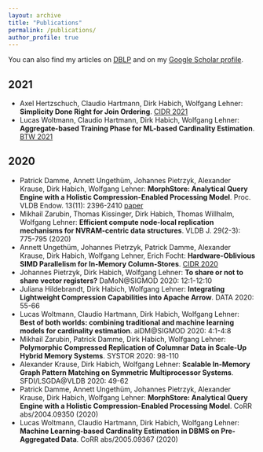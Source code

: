 ```yaml
---
layout: archive
title: "Publications"
permalink: /publications/
author_profile: true
---
```


You can also find my articles on [DBLP](https://dblp.uni-trier.de/pid/97/5806.html) and on my [Google Scholar profile](https://scholar.google.de/citations?user=JHRViu0AAAAJ&hl=en).

## 2021

* Axel Hertzschuch, Claudio Hartmann, Dirk Habich, Wolfgang Lehner: **Simplicity Done Right for Join Ordering**. [CIDR 2021](http://cidrdb.org/cidr2021/index.html)
* Lucas Woltmann, Claudio Hartmann, Dirk Habich, Wolfgang Lehner: **Aggregate-based Training Phase for ML-based Cardinality Estimation**. [BTW 2021](https://sites.google.com/view/btw-2021-tud/)

## 2020

* Patrick Damme, Annett Ungethüm, Johannes Pietrzyk, Alexander Krause, Dirk Habich, Wolfgang Lehner: **MorphStore: Analytical Query Engine with a Holistic Compression-Enabled Processing Model**. Proc. VLDB Endow. 13(11): 2396-2410 [paper](files/2020/pvldb.pdf)
* Mikhail Zarubin, Thomas Kissinger, Dirk Habich, Thomas Willhalm, Wolfgang Lehner: **Efficient compute node-local replication mechanisms for NVRAM-centric data structures**. VLDB J. 29(2-3): 775-795 (2020)
* Annett Ungethüm, Johannes Pietrzyk, Patrick Damme, Alexander Krause, Dirk Habich, Wolfgang Lehner, Erich Focht: __Hardware-Oblivious SIMD Parallelism for In-Memory Column-Stores__. [CIDR 2020](http://cidrdb.org/cidr2020/index.html)
* Johannes Pietrzyk, Dirk Habich, Wolfgang Lehner: **To share or not to share vector registers?** DaMoN@SIGMOD 2020: 12:1-12:10
* Juliana Hildebrandt, Dirk Habich, Wolfgang Lehner: **Integrating Lightweight Compression Capabilities into Apache Arrow**. DATA 2020: 55-66
* Lucas Woltmann, Claudio Hartmann, Dirk Habich, Wolfgang Lehner: **Best of both worlds: combining traditional and machine learning models for cardinality estimation**. aiDM@SIGMOD 2020: 4:1-4:8
* Mikhail Zarubin, Patrick Damme, Dirk Habich, Wolfgang Lehner: **Polymorphic Compressed Replication of Columnar Data in Scale-Up Hybrid Memory Systems**. SYSTOR 2020: 98-110
* Alexander Krause, Dirk Habich, Wolfgang Lehner: **Scalable In-Memory Graph Pattern Matching on Symmetric Multiprocessor Systems**. SFDI/LSGDA@VLDB 2020: 49-62
* Patrick Damme, Annett Ungethüm, Johannes Pietrzyk, Alexander Krause, Dirk Habich, Wolfgang Lehner: **MorphStore: Analytical Query Engine with a Holistic Compression-Enabled Processing Model**. CoRR abs/2004.09350 (2020)
* Lucas Woltmann, Claudio Hartmann, Dirk Habich, Wolfgang Lehner: **Machine Learning-based Cardinality Estimation in DBMS on Pre-Aggregated Data**. CoRR abs/2005.09367 (2020)
